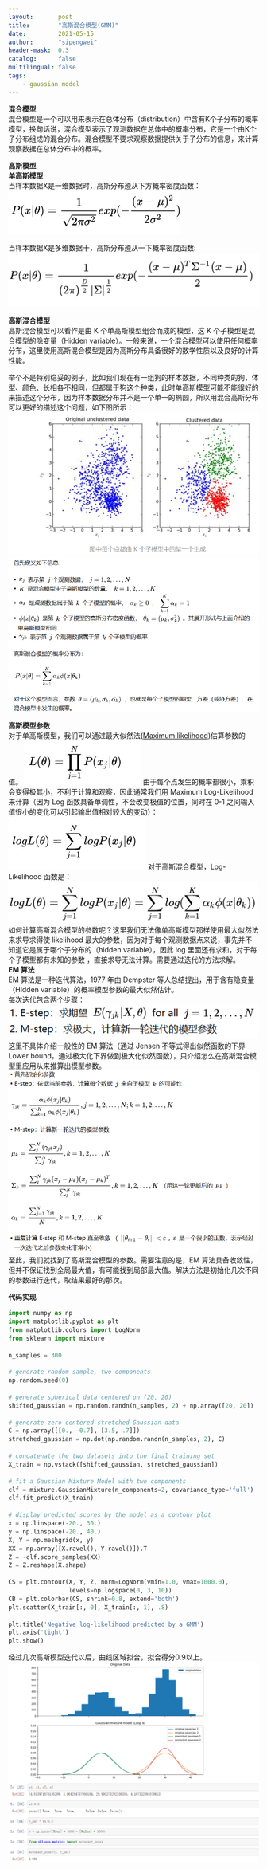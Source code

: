 ```yaml
---
layout:       post
title:        "高斯混合模型(GMM)"
date:         2021-05-15
author:       "sipengwei"
header-mask:  0.3
catalog:      false
multilingual: false
tags:
    - gaussian model
---
```

**混合模型**  
混合模型是一个可以用来表示在总体分布（distribution）中含有K个子分布的概率模型，换句话说，混合模型表示了观测数据在总体中的概率分布，它是一个由K个子分布组成的混合分布。混合模型不要求观察数据提供关于子分布的信息，来计算观察数据在总体分布中的概率。

**高斯模型**  
**单高斯模型**  
当样本数据X是一维数据时，高斯分布遵从下方概率密度函数：
<img src="/img/in-post/gaussian_model/gaussian_1.png"/>  

当样本数据X是多维数据十，高斯分布遵从一下概率密度函数:
![qiwang](/img/in-post/gaussian_model/gaussian_2.png)  

**高斯混合模型**  
高斯混合模型可以看作是由 K 个单高斯模型组合而成的模型，这 K 个子模型是混合模型的隐变量（Hidden variable）。一般来说，一个混合模型可以使用任何概率分布，这里使用高斯混合模型是因为高斯分布具备很好的数学性质以及良好的计算性能。

举个不是特别稳妥的例子，比如我们现在有一组狗的样本数据，不同种类的狗，体型、颜色、长相各不相同，但都属于狗这个种类，此时单高斯模型可能不能很好的来描述这个分布，因为样本数据分布并不是一个单一的椭圆，所以用混合高斯分布可以更好的描述这个问题，如下图所示：
![qiwang](/img/in-post/gaussian_model/Hidder_var.png)
![qiwang](/img/in-post/gaussian_model/hidder_2.png)

**高斯模型参数**  
对于单高斯模型，我们可以通过最大似然法([Maximum likelihood](https://www.cnblogs.com/wjy-lulu/p/7010258.html))估算参数的值。
![pdf](/img/in-post/gaussian_model/pdf.png)
由于每个点发生的概率都很小，乘积会变得极其小，不利于计算和观察，因此通常我们用 Maximum Log-Likelihood 来计算（因为 Log 函数具备单调性，不会改变极值的位置，同时在 0-1 之间输入值很小的变化可以引起输出值相对较大的变动）：
![log](/img/in-post/gaussian_model/log.png)
对于高斯混合模型，Log-Likelihood 函数是：
![log](/img/in-post/gaussian_model/log-like.png)
如何计算高斯混合模型的参数呢？这里我们无法像单高斯模型那样使用最大似然法来求导求得使 likelihood 最大的参数，因为对于每个观测数据点来说，事先并不知道它是属于哪个子分布的（hidden variable），因此 log 里面还有求和，对于每个子模型都有未知的参数 ，直接求导无法计算。需要通过迭代的方法求解。  
**EM 算法**  
EM 算法是一种迭代算法，1977 年由 Dempster 等人总结提出，用于含有隐变量（Hidden variable）的概率模型参数的最大似然估计。  
每次迭代包含两个步骤：  
![log](/img/in-post/gaussian_model/s-step.png)
这里不具体介绍一般性的 EM 算法（通过 Jensen 不等式得出似然函数的下界 Lower bound，通过极大化下界做到极大化似然函数），只介绍怎么在高斯混合模型里应用从来推算出模型参数。  
![log](/img/in-post/gaussian_model/e-step.png)
至此，我们就找到了高斯混合模型的参数。需要注意的是，EM 算法具备收敛性，但并不保证找到全局最大值，有可能找到局部最大值。解决方法是初始化几次不同的参数进行迭代，取结果最好的那次。  

**代码实现**  
```python
import numpy as np
import matplotlib.pyplot as plt
from matplotlib.colors import LogNorm
from sklearn import mixture

n_samples = 300

# generate random sample, two components
np.random.seed(0)

# generate spherical data centered on (20, 20)
shifted_gaussian = np.random.randn(n_samples, 2) + np.array([20, 20])

# generate zero centered stretched Gaussian data
C = np.array([[0., -0.7], [3.5, .7]])
stretched_gaussian = np.dot(np.random.randn(n_samples, 2), C)

# concatenate the two datasets into the final training set
X_train = np.vstack([shifted_gaussian, stretched_gaussian])

# fit a Gaussian Mixture Model with two components
clf = mixture.GaussianMixture(n_components=2, covariance_type='full')
clf.fit_predict(X_train)

# display predicted scores by the model as a contour plot
x = np.linspace(-20., 30.)
y = np.linspace(-20., 40.)
X, Y = np.meshgrid(x, y)
XX = np.array([X.ravel(), Y.ravel()]).T
Z = -clf.score_samples(XX)
Z = Z.reshape(X.shape)

CS = plt.contour(X, Y, Z, norm=LogNorm(vmin=1.0, vmax=1000.0),
                 levels=np.logspace(0, 3, 10))
CB = plt.colorbar(CS, shrink=0.8, extend='both')
plt.scatter(X_train[:, 0], X_train[:, 1], .8)

plt.title('Negative log-likelihood predicted by a GMM')
plt.axis('tight')
plt.show()
```   

经过几次高斯模型迭代以后，曲线区域拟合，拟合得分0.9以上。
![log](/img/in-post/gaussian_model/gaussian_em.png)




